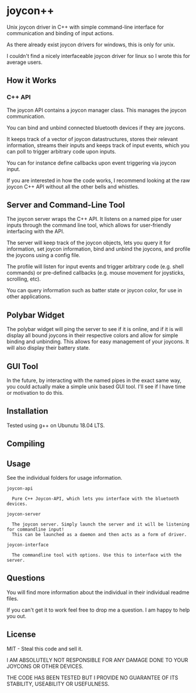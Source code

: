 # joycon++
Unix joycon driver in C++ with simple command-line interface for communication and binding of input actions.

As there already exist joycon drivers for windows, this is only for unix.

I couldn't find a nicely interfaceable joycon driver for linux so I wrote this for average users.

## How it Works

### C++ API
The joycon API contains a joycon manager class. This manages the joycon communication.

You can bind and unbind connected bluetooth devices if they are joycons.

It keeps track of a vector of joycon datastructures, stores their relevant information, streams their inputs and keeps track of input events, which you can poll to trigger arbitrary code upon inputs.

You can for instance define callbacks upon event triggering via joycon input.

If you are interested in how the code works, I recommend looking at the raw joycon C++ API without all the other bells and whistles.

## Server and Command-Line Tool
The joycon server wraps the C++ API. It listens on a named pipe for user inputs through the command line tool, which allows for user-friendly interfacing with the API.

The server will keep track of the joycon objects, lets you query it for information, set joycon information, bind and unbind the joycons, and profile the joycons using a config file.

The profile will listen for input events and trigger arbitrary code (e.g. shell commands) or pre-defined callbacks (e.g. mouse movement for joysticks, scrolling, etc).

You can query information such as batter state or joycon color, for use in other applications.

## Polybar Widget
The polybar widget will ping the server to see if it is online, and if it is will display all bound joycons in their respective colors and allow for simple binding and unbinding. This allows for easy management of your joycons. It will also display their battery state.

## GUI Tool
In the future, by interacting with the named pipes in the exact same way, you could actually make a simple unix based GUI tool. I'll see if I have time or motivation to do this.

## Installation

Tested using g++ on Ubunutu 18.04 LTS.

## Compiling

## Usage
See the individual folders for usage information.

    joycon-api

      Pure C++ Joycon-API, which lets you interface with the bluetooth devices.

    joycon-server

      The joycon server. Simply launch the server and it will be listening for commandline input!
      This can be launched as a daemon and then acts as a form of driver.

    joycon-interface

      The commandline tool with options. Use this to interface with the server.

## Questions

You will find more information about the individual in their individual readme files.

If you can't get it to work feel free to drop me a question. I am happy to help you out.

## License

MIT - Steal this code and sell it.

I AM ABSOLUTELY NOT RESPONSIBLE FOR ANY DAMAGE DONE TO YOUR JOYCONS OR OTHER DEVICES.

THE CODE HAS BEEN TESTED BUT I PROVIDE NO GUARANTEE OF ITS STABILITY, USEABILITY OR USEFULNESS.
